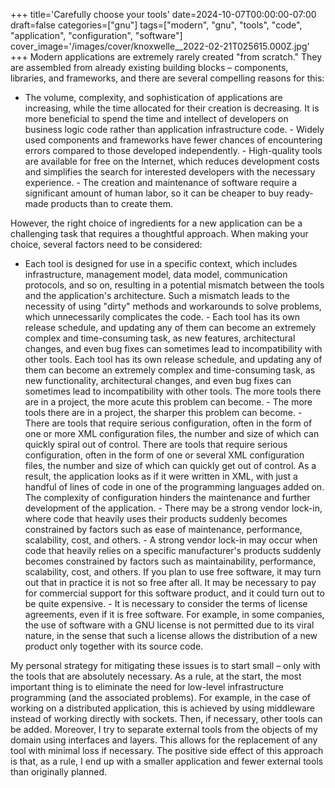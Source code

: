 +++
title='Carefully choose your tools'
date=2024-10-07T00:00:00-07:00
draft=false
categories=["gnu"]
tags=["modern", "gnu", "tools", "code", "application", "configuration", "software"]
cover_image='/images/cover/knoxwelle__2022-02-21T025615.000Z.jpg'
+++
Modern applications are extremely rarely created "from scratch." They are assembled from already existing building blocks – components, libraries, and frameworks, and there are several compelling reasons for this:

- The volume, complexity, and sophistication of applications are increasing, while the time allocated for their creation is decreasing. It is more beneficial to spend the time and intellect of developers on business logic code rather than application infrastructure code. - Widely used components and frameworks have fewer chances of encountering errors compared to those developed independently. - High-quality tools are available for free on the Internet, which reduces development costs and simplifies the search for interested developers with the necessary experience. - The creation and maintenance of software require a significant amount of human labor, so it can be cheaper to buy ready-made products than to create them.

However, the right choice of ingredients for a new application can be a challenging task that requires a thoughtful approach. When making your choice, several factors need to be considered:

- Each tool is designed for use in a specific context, which includes infrastructure, management model, data model, communication protocols, and so on, resulting in a potential mismatch between the tools and the application's architecture. Such a mismatch leads to the necessity of using "dirty" methods and workarounds to solve problems, which unnecessarily complicates the code. - Each tool has its own release schedule, and updating any of them can become an extremely complex and time-consuming task, as new features, architectural changes, and even bug fixes can sometimes lead to incompatibility with other tools. Each tool has its own release schedule, and updating any of them can become an extremely complex and time-consuming task, as new functionality, architectural changes, and even bug fixes can sometimes lead to incompatibility with other tools. The more tools there are in a project, the more acute this problem can become. - The more tools there are in a project, the sharper this problem can become. - There are tools that require serious configuration, often in the form of one or more XML configuration files, the number and size of which can quickly spiral out of control. There are tools that require serious configuration, often in the form of one or several XML configuration files, the number and size of which can quickly get out of control. As a result, the application looks as if it were written in XML, with just a handful of lines of code in one of the programming languages added on. The complexity of configuration hinders the maintenance and further development of the application. - There may be a strong vendor lock-in, where code that heavily uses their products suddenly becomes constrained by factors such as ease of maintenance, performance, scalability, cost, and others. - A strong vendor lock-in may occur when code that heavily relies on a specific manufacturer's products suddenly becomes constrained by factors such as maintainability, performance, scalability, cost, and others. If you plan to use free software, it may turn out that in practice it is not so free after all. It may be necessary to pay for commercial support for this software product, and it could turn out to be quite expensive. - It is necessary to consider the terms of license agreements, even if it is free software. For example, in some companies, the use of software with a GNU license is not permitted due to its viral nature, in the sense that such a license allows the distribution of a new product only together with its source code.

My personal strategy for mitigating these issues is to start small – only with the tools that are absolutely necessary. As a rule, at the start, the most important thing is to eliminate the need for low-level infrastructure programming (and the associated problems). For example, in the case of working on a distributed application, this is achieved by using middleware instead of working directly with sockets. Then, if necessary, other tools can be added. Moreover, I try to separate external tools from the objects of my domain using interfaces and layers. This allows for the replacement of any tool with minimal loss if necessary. The positive side effect of this approach is that, as a rule, I end up with a smaller application and fewer external tools than originally planned.